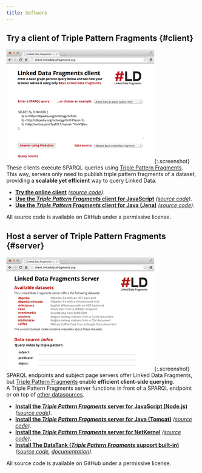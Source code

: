 ```yaml
---
title: Software
---
```


## Try a client of Triple Pattern Fragments {#client}

[![](/images/client.png)](http://client.linkeddatafragments.org/){:.screenshot}
These clients execute SPARQL queries
using [Triple Pattern Fragments](/concept/#tpf).
<br>
This way, servers only need to publish triple pattern fragments of a dataset,
<br>
providing a **scalable yet efficient** way to query Linked Data.

- [**Try the online client**](http://client.linkeddatafragments.org/)
  _([source code](http://client.linkeddatafragments.org/))_.
- [**Use the _Triple Pattern Fragments_ client for JavaScript**](https://github.com/LinkedDataFragments/Client.js)
  _([source code](https://github.com/LinkedDataFragments/Client.js))_.
- [**Use the _Triple Pattern Fragments_ client for Java (Jena)**](https://github.com/LinkedDataFragments/Client.Java)
  _([source code](https://github.com/LinkedDataFragments/Client.Java))_.

All source code is available on GitHub under a permissive license.

## Host a server of Triple Pattern Fragments {#server}

[![](/images/server.png)](http://data.linkeddatafragments.org/){:.screenshot}
SPARQL endpoints and subject page servers offer Linked Data Fragments,
<br>
but [Triple Pattern Fragments](/concept/#tpf)
enable **efficient client-side querying**.
<br>
A Triple Pattern Fragments server
functions in front of a SPARQL endpoint
or on top of [other datasources](https://github.com/LinkedDataFragments/Server#supported-data-sources).

- [**Install the _Triple Pattern Fragments_ server for JavaScript (Node.js)**](https://github.com/LinkedDataFragments/Server.js)
  _([source code](https://github.com/LinkedDataFragments/Server.js))_.
- [**Install the _Triple Pattern Fragments_ server for Java (Tomcat)**](https://github.com/LinkedDataFragments/Server.java)
  _([source code](https://github.com/LinkedDataFragments/Server.java))_.
- [**Install the _Triple Pattern Fragments_ server for NetKernel**](https://github.com/elephantbirdconsulting/netkernel-contribution/)
  _([source code](https://github.com/elephantbirdconsulting/netkernel-contribution/blob/master/urn.com.elbeesee.triplestore.httpclient/com/elbeesee/triplestore/httpclient/FragmentsAccessor.java))_.
- [**Install The DataTank (_Triple Pattern Fragments_ support built-in)**](http://thedatatank.com/)
  _([source code](https://github.com/tdt/triples), [documentation](http://docs.thedatatank.com/))_.

All source code is available on GitHub under a permissive license.
